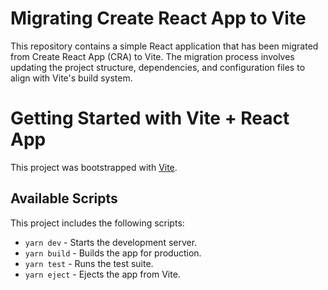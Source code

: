 # Migrating Create React App to Vite
This repository contains a simple React application that has been migrated from Create React App (CRA) to Vite. The migration process involves updating the project structure, dependencies, and configuration files to align with Vite's build system.

# Getting Started with Vite + React App

This project was bootstrapped with [Vite](https://vitejs.dev/).

## Available Scripts

This project includes the following scripts:

- `yarn dev` - Starts the development server.
- `yarn build` - Builds the app for production.
- `yarn test` - Runs the test suite.
- `yarn eject` - Ejects the app from Vite.

## 
